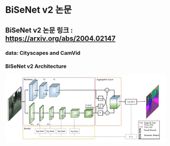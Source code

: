 # BiSeNet v2 논문 
## BiSeNet v2 논문 링크 : https://arxiv.org/abs/2004.02147  
### data: Cityscapes and CamVid  
### BiSeNet v2 Architecture  
<img src = "https://github.com/Sangh0/Segmentation/blob/main/BiSeNet%20v2/figure/figure3.JPG?raw=true">
